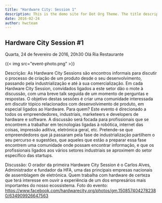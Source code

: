 ```yaml
---
title: "Hardware City: Session 1"
description: This is the demo site for Dot Org Theme. The title description and images front matter is required for meta og content.
date: 2016-02-24
author: hwcteam
---
```


## Hardware City Session #1

Quarta, 24 de fevereiro de 2016, 20h30
Olá Ria Restaurante

{{< img src="event-photo.png" >}}

Descrição: As Hardware City Sessions são encontros informais para discutir o processo de criação de um produto desde o seu desenvolvimento, passando pela industrialização e até à sua comercialização.
Em cada Hardware City Session, convidados ligados a este setor dão o mote à discussão, com uma breve talk seguida de um momento de perguntas e respostas.
O objetivo destas sessões é criar uma comunidade interessada em discutir tópico relacionados com desenvolvimento de produto, em especial ligados ao Hardware.
Para quem?
Este evento é direcionado a todos os empreendedores, industriais, marketeers e developers de hardware e software. A discussão será focada para profissionais que se encontrem a trabalhar em tecnologias ligadas à robótica, internet das coisas, impressão aditiva, eletrónica geral, etc.
Pretende-se que empreendedores que já passaram pela fase de industrialização partilhem o seu percurso e sugestões, que aqueles que estão a preparar essa fase encontrem uma comunidade onde possam encontrar informação, e que os profissionais ligados aos vários setores industriais se aproximem do setor específico das startups.

Discussão:
O orador da primeira Hardware City Session é o Carlos Alves, Administrador e fundador da HFA, uma das principais empresas nacionais de assemblagem de eletrónica.
Quem trabalha com hardware de certeza que terá interesse em ouvir a experiência de um dos empresários mais importantes do nosso ecossistema.
Foto do evento: https://www.facebook.com/hardwarecity.org/photos/gm.1508574042782380/634909926647563
